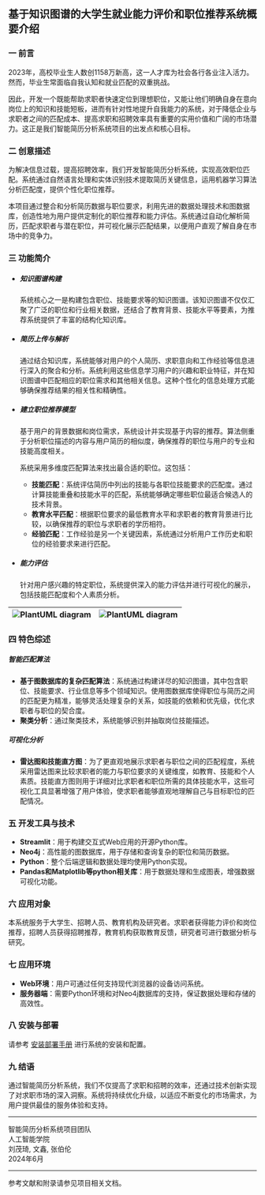 ## 基于知识图谱的大学生就业能力评价和职位推荐系统概要介绍

### 一 前言

2023年，高校毕业生人数创1158万新高，这一人才库为社会各行各业注入活力。然而，毕业生常面临自我认知和就业匹配的双重挑战。

因此，开发一个既能帮助求职者快速定位到理想职位，又能让他们明确自身在意向岗位上的知识和技能短板，进而有针对性地提升自我能力的系统，对于降低企业与求职者之间的匹配成本、提高求职和招聘效率具有重要的实用价值和广阔的市场潜力。这正是我们智能简历分析系统项目的出发点和核心目标。

### 二 创意描述

为解决信息过载，提高招聘效率，我们开发智能简历分析系统，实现高效职位匹配。系统通过自然语言处理和实体识别技术提取简历关键信息，运用机器学习算法分析匹配度，提供个性化职位推荐。

本项目通过整合和分析简历数据与职位要求，利用先进的数据处理技术和图数据库，创造性地为用户提供定制化的职位推荐和能力评估。系统通过自动化解析简历，匹配求职者与潜在职位，并可视化展示匹配结果，以便用户直观了解自身在市场中的竞争力。

### 三 功能简介

- ##### 知识图谱构建

  系统核心之一是构建包含职位、技能要求等的知识图谱。该知识图谱不仅仅汇聚了广泛的职位和行业相关数据，还结合了教育背景、技能水平等要素，为推荐系统提供了丰富的结构化知识库。

- ##### 简历上传与解析

  通过结合知识库，系统能够对用户的个人简历、求职意向和工作经验等信息进行深入的聚合和分析。系统利用这些信息学习用户的兴趣和职业特征，并在知识图谱中匹配相应的职位需求和其他相关信息。这种个性化的信息处理方式能够确保推荐结果的相关性和精确性。

- ##### 建立职位推荐模型

  基于用户的背景数据和岗位需求，系统设计并实现基于内容的推荐。算法侧重于分析职位描述的内容与用户简历的相似度，确保推荐的职位与用户的专业和技能高度相关。

  系统采用多维度匹配算法来找出最合适的职位。这包括：

  - **技能匹配**：系统评估简历中列出的技能与各职位技能要求的匹配度。通过计算技能重叠和技能水平的匹配，系统能够确定哪些职位最适合候选人的技术背景。
  - **教育水平匹配**：根据职位要求的最低教育水平和求职者的教育背景进行比较，以确保推荐的职位与求职者的学历相符。
  - **经验匹配**：工作经验是另一个关键因素，系统通过分析用户工作历史和职位的经验要求来进行匹配。

- ##### 能力评估

  针对用户感兴趣的特定职位，系统提供深入的能力评估并进行可视化的展示，包括技能匹配度和个人素质分析。

| ![PlantUML diagram](https://picoflmq.oss-cn-beijing.aliyuncs.com/typora/202404150950693.png) | ![PlantUML diagram](https://picoflmq.oss-cn-beijing.aliyuncs.com/typora/202404150951008.png) |
| ------------------------------------------------------------ | ------------------------------------------------------------ |

### 四 特色综述

##### 智能匹配算法

- **基于图数据库的复杂匹配算法**：系统通过构建详尽的知识图谱，其中包含职位、技能要求、行业信息等多个领域知识。使用图数据库使得职位与简历之间的匹配更为精准，能够灵活处理复杂的关系，如技能的依赖和优先级，优化求职者与职位的契合度。
- **聚类分析**：通过聚类技术，系统能够识别并抽取岗位技能描述。

##### 可视化分析

- **雷达图和技能直方图**：为了更直观地展示求职者与职位之间的匹配程度，系统采用雷达图来比较求职者的能力与职位要求的关键维度，如教育、技能和个人素质。技能直方图则用于详细对比求职者和职位所需的具体技能水平，这些可视化工具显著增强了用户体验，使求职者能够直观地理解自己与目标职位的匹配情况。

### 五 开发工具与技术

- **Streamlit**：用于构建交互式Web应用的开源Python库。
- **Neo4j**：高性能的图数据库，用于存储和查询复杂的职位和简历数据。
- **Python**：整个后端逻辑和数据处理均使用Python实现。
- **Pandas和Matplotlib等python相关库**：用于数据处理和生成图表，增强数据可视化功能。

### 六 应用对象

本系统服务于大学生、招聘人员、教育机构及研究者。求职者获得能力评价和岗位推荐，招聘人员获得招聘推荐，教育机构获取教育反馈，研究者可进行数据分析与研究。

### 七 应用环境

- **Web环境**：用户可通过任何支持现代浏览器的设备访问系统。
- **服务器端**：需要Python环境和对Neo4j数据库的支持，保证数据处理和存储的高效性。

### 八 安装与部署
请参考 [安装部署手册](./安装部署手册.md) 进行系统的安装和配置。

### 九 结语
通过智能简历分析系统，我们不仅提高了求职和招聘的效率，还通过技术创新实现了对求职市场的深入洞察。系统将持续优化升级，以适应不断变化的市场需求，为用户提供最佳的服务体验和支持。

---

智能简历分析系统项目团队  
人工智能学院  
刘茂琦, 文鑫, 张伯伦  
2024年6月

---

参考文献和附录请参见项目相关文档。

